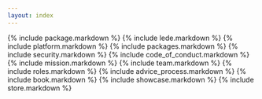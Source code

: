 ```yaml
---
layout: index
---
```


{% include package.markdown %}
{% include lede.markdown %}
{% include platform.markdown %}
{% include packages.markdown %}
{% include security.markdown %}
{% include code_of_conduct.markdown %}
{% include mission.markdown %}
{% include team.markdown %}
{% include roles.markdown %}
{% include advice_process.markdown %}
{% include book.markdown %}
{% include showcase.markdown %}
{% include store.markdown %}
